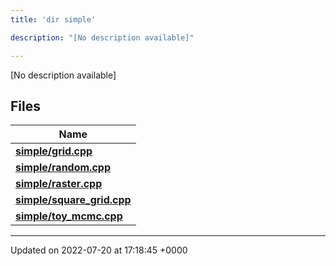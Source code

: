 ```yaml
---
title: 'dir simple'

description: "[No description available]"

---
```







[No description available]

## Files

| Name           |
| -------------- |
| **[simple/grid.cpp](/documentation/code/files/grid_8cpp/#file-grid.cpp)**  |
| **[simple/random.cpp](/documentation/code/files/random_8cpp/#file-random.cpp)**  |
| **[simple/raster.cpp](/documentation/code/files/raster_8cpp/#file-raster.cpp)**  |
| **[simple/square_grid.cpp](/documentation/code/files/square__grid_8cpp/#file-square-grid.cpp)**  |
| **[simple/toy_mcmc.cpp](/documentation/code/files/toy__mcmc_8cpp/#file-toy-mcmc.cpp)**  |






-------------------------------

Updated on 2022-07-20 at 17:18:45 +0000
